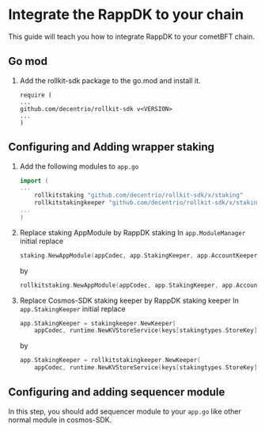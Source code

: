 # Integrate the RappDK to your chain

This guide will teach you how to integrate RappDK to your cometBFT chain.


## Go mod

1. Add the rollkit-sdk package to the go.mod and install it.
    ```
    require (
    ...
    github.com/decentrio/rollkit-sdk v<VERSION>
    ...
    )
    ```

## Configuring and Adding wrapper staking

1. Add the following modules to `app.go`

    ```go
    import (
    ... 
        rollkitstaking "github.com/decentrio/rollkit-sdk/x/staking"
        rollkitstakingkeeper "github.com/decentrio/rollkit-sdk/x/staking/keeper"
    ...
    )
    ```

2. Replace staking AppModule by RappDK staking
    In `app.ModuleManager` initial
    replace 

    ```go
    staking.NewAppModule(appCodec, app.StakingKeeper, app.AccountKeeper, app.BankKeeper, app.GetSubspace(stakingtypes.ModuleName)),

    ```

    by

    ```go
    rollkitstaking.NewAppModule(appCodec, app.StakingKeeper, app.AccountKeeper, app.BankKeeper, app.GetSubspace(stakingtypes.ModuleName)),

    ```
3. Replace Cosmos-SDK staking keeper by RappDK staking keeper
    In `app.StakingKeeper` initial
    replace 

    ```go
    app.StakingKeeper = stakingkeeper.NewKeeper(
		appCodec, runtime.NewKVStoreService(keys[stakingtypes.StoreKey]), app.AccountKeeper, app.BankKeeper, authtypes.NewModuleAddress(govtypes.ModuleName).String(), authcodec.NewBech32Codec(sdk.Bech32PrefixValAddr), authcodec.NewBech32Codec(sdk.Bech32PrefixConsAddr))

    ```

    by

    ```go
    app.StakingKeeper = rollkitstakingkeeper.NewKeeper(
		appCodec, runtime.NewKVStoreService(keys[stakingtypes.StoreKey]), app.AccountKeeper, app.BankKeeper, authtypes.NewModuleAddress(govtypes.ModuleName).String(), authcodec.NewBech32Codec(sdk.Bech32PrefixValAddr), authcodec.NewBech32Codec(sdk.Bech32PrefixConsAddr))

    ```

## Configuring and adding sequencer module

In this step, you should add sequencer module to your `app.go` like other normal module in cosmos-SDK. 